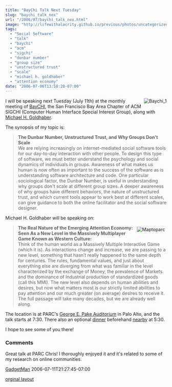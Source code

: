 ```yaml
---
title: "BayChi Talk Next Tuesday"
slug: "baychi_talk_nex"
url: "/2006/07/baychi_talk_nex.html"
image: "http://lifewithalacrity.github.io/previous/photos/uncategorized/baychi_1.gif"
tags:
  - "Social Software"
  - "talk"
  - "baychi"
  - "acm"
  - "sigchi"
  - "dunbar number"
  - "group size"
  - "unstructured trust"
  - "scale"
  - "michael h. goldhaber"
  - "attention economy"
date: "2006-07-06T13:58:20-07:00"
---
```

<p><img border="0" src="/previous/photos/uncategorized/baychi_1.gif" title="Baychi_1" alt="Baychi_1" style="margin: 0px 0px 5px 5px; float: right;" />
I will be speaking next Tuesday (July 11th) at the monthly meeting of <a href="http://www.baychi.org/calendar/20060711/">BayCHI</a>, the San Francisco Bay Area Chapter of ACM SIGCHI (Computer Human Interface Special Interest Group), along with <a href="http://www.goldhaber.org/">Michael H. Goldhaber</a>.</p>
<p>The synopsis of my topic is:</p>
<blockquote><p><strong>The Dunbar Number, Unstructured Trust, and Why Groups Don't Scale</strong><br /> We are relying increasingly on internet-mediated social software tools for our day-to-day interaction with other people. To design this type of software, we must better understand the psychology and social dynamics of individuals in groups. Awareness of what makes us human is now often as important to the success of the software as is understanding software architecture and code. One particular sociological factor, the Dunbar Number, is useful in understanding why groups don't scale at different group sizes. A deeper awareness of why groups have different behaviors, the nature
of unstructured trust, and which current tools appear to work best at different scales, can give guidance to both the online facilitator and the social software designer.</p></blockquote>
<p>Michael H. Goldhaber will be speaking on:</p>
<blockquote><p><a href="http://www.parc.com/about/directions.html"><img border="0" alt="Maptoparc" title="Maptoparc" src="/previous/photos/uncategorized/maptoparc.gif" style="margin: 5px; float: right;" /></a><strong>The Real Nature of the Emerging Attention Economy: Seen As a New Level in the Massively Multiplayer Game Known as Western Culture:</strong><br /> Think of the human world as a Massively Multiple Interactive Game (which it is). As interactions change and increase, we are passing to a new level, something that hasn’t really happened to the same depth for centuries. The rules, fundamental values, and just about everything else are diverging from what was familiar in the level characterized by the exchange of Money, the prevalence of Markets and the dominance of Industrial production of standardized goods (call this MMI). The new level also depends on human abilities and desires, but now what matters most is our strictly limited abilities to pay attention and our much greater (on average) desires to receive it. The full passage will take many decades, but we are already well along.</p></blockquote>
<p>The location is at PARC's <a href="http://www.baychi.org/program/directions/">George E. Pake Auditorium</a> in Palo Alto, and the talk starts at 7:30. There also an optional <a href="http://www.baychi.org/calendar/20060711/dinner/">dinner</a> beforehand <a href="http://www.californiacafe.com/palo_alto.php">nearby</a> at 5:30.</p>
<p>I hope to see some of you there!</p>
<footer><h3>Comments</h3>
<div class="u-comment h-cite">
<p class="p-content p-name">Great talk at PARC Chris!  I thoroughly enjoyed it and it's related to some of my research on online communities.
</p>
<a class="u-author h-card" href="http://www.the-gadgetman.com/blog">GadgetMan</a>
<time class="dt-published" datetime="2006-07-11T21:27:45-07:00">2006-07-11T21:27:45-07:00</time>
</div>
</footer>
<p class="previous"><a href="/previous/2006/07/baychi_talk_nex.html" rel="syndication" class="u-syndication" >orginal layout</a></p>
